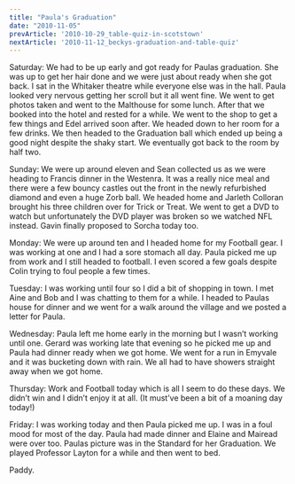 ```yaml
---
title: "Paula's Graduation"
date: "2010-11-05"
prevArticle: '2010-10-29_table-quiz-in-scotstown'
nextArticle: '2010-11-12_beckys-graduation-and-table-quiz'
---
```

Saturday: We had to be up early and got ready for Paulas graduation. She was up to get her hair done and we were just about ready when she got back. I sat in the Whitaker theatre while everyone else was in the hall. Paula looked very nervous getting her scroll but it all went fine. We went to get photos taken and went to the Malthouse for some lunch. After that we booked into the hotel and rested for a while. We went to the shop to get a few things and Edel arrived soon after. We headed down to her room for a few drinks. We then headed to the Graduation ball which ended up being a good night despite the shaky start. We eventually got back to the room by half two.

Sunday: We were up around eleven and Sean collected us as we were heading to Francis dinner in the Westenra. It was a really nice meal and there were a few bouncy castles out the front in the newly refurbished diamond and even a huge Zorb ball. We headed home and Jarleth Colloran brought his three children over for Trick or Treat. We went to get a DVD to watch but unfortunately the DVD player was broken so we watched NFL instead. Gavin finally proposed to Sorcha today too.

Monday: We were up around ten and I headed home for my Football gear. I was working at one and I had a sore stomach all day. Paula picked me up from work and I still headed to football. I even scored a few goals despite Colin trying to foul people a few times.

Tuesday: I was working until four so I did a bit of shopping in town. I met Aine and Bob and I was chatting to them for a while. I headed to Paulas house for dinner and we went for a walk around the village and we posted a letter for Paula.

Wednesday: Paula left me home early in the morning but I wasn’t working until one. Gerard was working late that evening so he picked me up and Paula had dinner ready when we got home. We went for a run in Emyvale and it was bucketing down with rain. We all had to have showers straight away when we got home.

Thursday: Work and Football today which is all I seem to do these days. We didn’t win and I didn’t enjoy it at all. (It must’ve been a bit of a moaning day today!)

Friday: I was working today and then Paula picked me up. I was in a foul mood for most of the day. Paula had made dinner and Elaine and Mairead were over too. Paulas picture was in the Standard for her Graduation. We played Professor Layton for a while and then went to bed.

Paddy.

